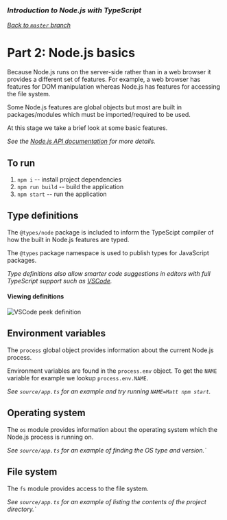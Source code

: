 ### _Introduction to Node.js with TypeScript_

_[Back to `master` branch](https://github.com/DunedinJS/typescript-nodejs-intro)_

# Part 2: Node.js basics

Because Node.js runs on the server-side rather than in a web browser it provides
a different set of features.
For example, a web browser has features for DOM manipulation whereas Node.js has
features for accessing the file system.

Some Node.js features are global objects but most are built in packages/modules
which must be imported/required to be used.

At this stage we take a brief look at some basic features.

_See the [Node.js API documentation](https://nodejs.org/dist/latest-v6.x/docs/api/) for more details._

## To run

1. `npm i` -- install project dependencies
1. `npm run build` -- build the application
1. `npm start` -- run the application

## Type definitions

The `@types/node` package is included to inform the TypeScipt compiler of how
the built in Node.js features are typed.

The `@types` package namespace is used to publish types for JavaScript packages.

_Type definitions also allow smarter code suggestions in editors with full
TypeScript support such as [VSCode](https://code.visualstudio.com/)._

#### Viewing definitions


![VSCode peek definition](./readme-assets/vscode-peek-definition.gif)

## Environment variables

The `process` global object provides information about the current Node.js process.

Environment variables are found in the `process.env` object.
To get the `NAME` variable for example we lookup `process.env.NAME`.

_See `source/app.ts` for an example and try running `NAME=Matt npm start`._

## Operating system

The `os` module provides information about the operating system which the Node.js process is running on.

_See `source/app.ts` for an example of finding the OS type and version.`_

## File system

The `fs` module provides access to the file system.

_See `source/app.ts` for an example of listing the contents of the project directory.`_

